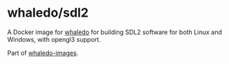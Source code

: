 # whaledo/sdl2
 
A Docker image for [whaledo](https://github.com/duckinator/whaledo) for
building SDL2 software for both Linux and Windows, with opengl3 support.

Part of [whaledo-images](https://github.com/duckinator/whaledo-images).

